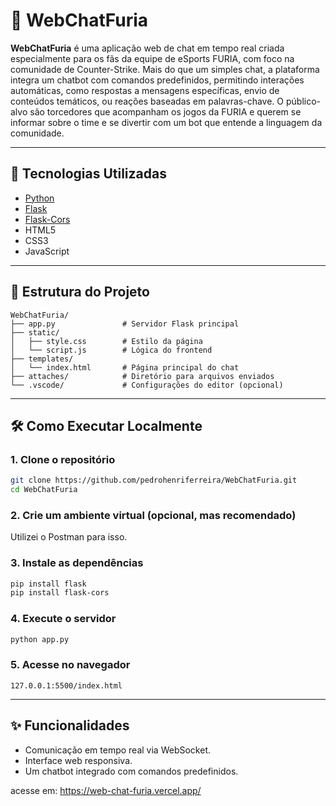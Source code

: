# 💬 WebChatFuria

**WebChatFuria**  é uma aplicação web de chat em tempo real criada especialmente para os fãs da equipe de eSports FURIA, com foco na comunidade de Counter-Strike. Mais do que um simples chat, a plataforma integra um chatbot com comandos predefinidos, permitindo interações automáticas, como respostas a mensagens específicas, envio de conteúdos temáticos, ou reações baseadas em palavras-chave.
O público-alvo são torcedores que acompanham os jogos da FURIA e querem se informar sobre o time e se divertir com um bot que entende a linguagem da comunidade.

---

## 🚀 Tecnologias Utilizadas

- [Python](https://www.python.org/)
- [Flask](https://flask.palletsprojects.com/)
- [Flask-Cors](https://corydolphin.com/flask-cors/)
- HTML5
- CSS3
- JavaScript

---

## 📁 Estrutura do Projeto

```
WebChatFuria/
├── app.py               # Servidor Flask principal
├── static/
│   ├── style.css        # Estilo da página
│   └── script.js        # Lógica do frontend
├── templates/
│   └── index.html       # Página principal do chat
├── attaches/            # Diretório para arquivos enviados
└── .vscode/             # Configurações do editor (opcional)
```

---

## 🛠️ Como Executar Localmente

### 1. Clone o repositório
```bash
git clone https://github.com/pedrohenriferreira/WebChatFuria.git
cd WebChatFuria
```

### 2. Crie um ambiente virtual (opcional, mas recomendado)
Utilizei o Postman para isso.

### 3. Instale as dependências
```bash
pip install flask
pip install flask-cors
```

### 4. Execute o servidor
```bash
python app.py
```

### 5. Acesse no navegador
```
127.0.0.1:5500/index.html
```

---

## ✨ Funcionalidades

- Comunicação em tempo real via WebSocket.
- Interface web responsiva.
- Um chatbot integrado com comandos predefinidos.

acesse em: https://web-chat-furia.vercel.app/
